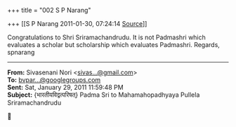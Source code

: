 +++
title = "002 S P Narang"

+++
[[S P Narang	2011-01-30, 07:24:14 [Source](https://groups.google.com/g/bvparishat/c/nT-nWfxkiz8)]]



Congratulations to Shri Sriramachandrudu. It is not Padmashri which evaluates a scholar but scholarship which evaluates Padmashri. Regards, spnarang  

  

------------------------------------------------------------------------

**From:** Sivasenani Nori \<[sivas...@gmail.com]()\>  
**To:** [bvpar...@googlegroups.com]()  
**Sent:** Sat, January 29, 2011 11:59:48 PM  
**Subject:** {भारतीयविद्वत्परिषत्} Padma Sri to Mahamahopadhyaya Pullela Sriramachandrudu  



